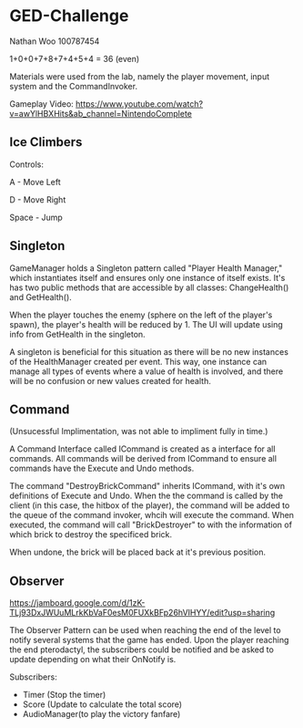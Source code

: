 # GED-Challenge

Nathan Woo 100787454

1+0+0+7+8+7+4+5+4 = 36 (even)


Materials were used from the lab, namely the player movement, input system and the CommandInvoker.



Gameplay Video:
https://www.youtube.com/watch?v=awYlHBXHits&ab_channel=NintendoComplete

## Ice Climbers

Controls:

A - Move Left

D - Move Right

Space - Jump


## Singleton

GameManager holds a Singleton pattern called "Player Health Manager," which instantiates itself and ensures only one instance of itself exists. It's has two public methods that are accessible by all classes: ChangeHealth() and GetHealth().


When the player touches the enemy (sphere on the left of the player's spawn), the player's health will be reduced by 1. The UI will update using info from GetHealth in the singleton.


A singleton is beneficial for  this situation as there will be no new instances of the HealthManager created per event. This way, one instance can manage all types of events where a value of health is involved, and there will be no confusion or new values created for health.



## Command
(Unsucessful Implimentation, was not able to impliment fully in time.)


A Command Interface called ICommand is created as a interface for all commands. All commands will be derived from ICommand to ensure all commands have the Execute and Undo methods.

The command "DestroyBrickCommand" inherits ICommand, with it's own definitions of Execute and Undo. When the the command is called by the client (in this case, the hitbox of the player), the command will be added to the queue of the command invoker, whcih will execute the command. When executed, the command will call "BrickDestroyer" to with the information of which brick to destroy the specificed brick.

When undone, the brick will be placed back at it's previous position.


## Observer

https://jamboard.google.com/d/1zK-TLj93DxJWUuMLrkKbVaF0esM0FUXkBFp26hVIHYY/edit?usp=sharing

The Observer Pattern can be used when reaching the end of the level to notify several systems that the game has ended. Upon the player reaching the end pterodactyl, the subscribers could be notified and be asked to update depending on what their OnNotify is.

Subscribers:

- Timer (Stop the timer)
- Score (Update to calculate the total score)
- AudioManager(to play the victory fanfare)